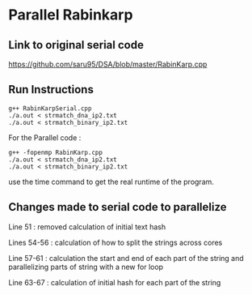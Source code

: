 # Parallel Rabinkarp

## Link to original serial code 
https://github.com/saru95/DSA/blob/master/RabinKarp.cpp

## Run Instructions
```
g++ RabinKarpSerial.cpp
./a.out < strmatch_dna_ip2.txt 
./a.out < strmatch_binary_ip2.txt 
```
For the Parallel code :
``` 
g++ -fopenmp RabinKarp.cpp
./a.out < strmatch_dna_ip2.txt 
./a.out < strmatch_binary_ip2.txt 
```
use the time command to get the real runtime of the program.

## Changes made to serial code to parallelize
Line 51 : removed calculation of initial text hash

Lines 54-56 : calculation of how to split the strings across cores

Line 57-61 : calculation the start and end of each part of the string and parallelizing parts of string with a new for loop

Line 63-67 : calculation of initial hash for each part of the string 